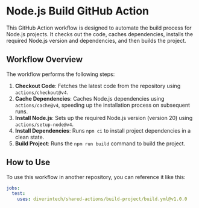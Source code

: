 # Node.js Build GitHub Action

This GitHub Action workflow is designed to automate the build process for Node.js projects. It checks out the code, caches dependencies, installs the required Node.js version and dependencies, and then builds the project.

## Workflow Overview

The workflow performs the following steps:

1. **Checkout Code**: Fetches the latest code from the repository using `actions/checkout@v4`.
2. **Cache Dependencies**: Caches Node.js dependencies using `actions/cache@v4`, speeding up the installation process on subsequent runs.
3. **Install Node.js**: Sets up the required Node.js version (version 20) using `actions/setup-node@v4`.
4. **Install Dependencies**: Runs `npm ci` to install project dependencies in a clean state.
5. **Build Project**: Runs the `npm run build` command to build the project.

## How to Use

To use this workflow in another repository, you can reference it like this:

```yaml
jobs:
  test:
    uses: diverintech/shared-actions/build-project/build.yml@v1.0.0
```
